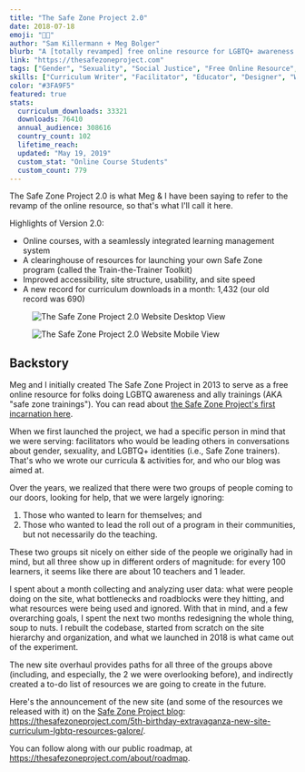 ```yaml
---
title: "The Safe Zone Project 2.0"
date: 2018-07-18
emoji: "🏳️‍🌈"
author: "Sam Killermann + Meg Bolger"
blurb: "A [totally revamped] free online resource for LGBTQ+ awareness and allyship training workshops"
link: "https://thesafezoneproject.com"
tags: ["Gender", "Sexuality", "Social Justice", "Free Online Resource", "Curriculum", "Online Course"]
skills: ["Curriculum Writer", "Facilitator", "Educator", "Designer", "Website Developer"]
color: "#3FA9F5"
featured: true
stats:
  curriculum_downloads: 33321
  downloads: 76410
  annual_audience: 308616
  country_count: 102
  lifetime_reach:
  updated: "May 19, 2019"
  custom_stat: "Online Course Students"
  custom_count: 779
---
```


The Safe Zone Project 2.0 is what Meg &amp; I have been saying to refer to the revamp of the online resource, so that's what I'll call it here.

Highlights of Version 2.0:

- Online courses, with a seamlessly integrated learning management system
- A clearinghouse of resources for launching your own Safe Zone program (called the Train-the-Trainer Toolkit)
- Improved accessibility, site structure, usability, and site speed
- A new record for curriculum downloads in a month: 1,432 (our old record was 690)

<figure class="work--sample desktop"><img title="The Safe Zone Project 2.0 Website Desktop View" src="/img/work/2018-safe-zone-project-desktop.jpg" class="full-width"></figure>

<figure class="work--sample mobile"><img title="The Safe Zone Project 2.0 Website Mobile View"src="/img/work/2018-safe-zone-project-mobile.jpg" class="full-width"></figure>


## Backstory

Meg and I initially created The Safe Zone Project in 2013 to serve as a free online resource for folks doing LGBTQ awareness and ally trainings (AKA "safe zone trainings"). You can read about <a href="https://samuelkillermann.com/work/safe-zone-project/" title="the Safe Zone Project's first incarnation here">the Safe Zone Project's first incarnation here</a>.

When we first launched the project, we had a specific person in mind that we were serving: facilitators who would be leading others in conversations about gender, sexuality, and LGBTQ+ identities (i.e., Safe Zone trainers). That's who we wrote our curricula &amp; activities for, and who our blog was aimed at.

Over the years, we realized that there were two groups of people coming to our doors, looking for help, that we were largely ignoring:

1. Those who wanted to learn for themselves; and
2. Those who wanted to lead the roll out of a program in their communities, but not necessarily do the teaching.

These two groups sit nicely on either side of the people we originally had in mind, but all three show up in different orders of magnitude: for every 100 learners, it seems like there are about 10 teachers and 1 leader.

I spent about a month collecting and analyzing user data: what were people doing on the site, what bottlenecks and roadblocks were they hitting, and what resources were being used and ignored. With that in mind, and a few overarching goals, I spent the next two months redesigning the whole thing, soup to nuts. I rebuilt the codebase, started from scratch on the site hierarchy and organization, and what we launched in 2018 is what came out of the experiment.

The new site overhaul provides paths for all three of the groups above (including, and especially, the 2 we were overlooking before), and indirectly created a to-do list of resources we are going to create in the future.

Here's the announcement of the new site (and some of the resources we released with it) on the <a href="https://thesafezoneproject.com/blog" title="Safe Zone Project blog">Safe Zone Project blog</a>: <a href="https://thesafezoneproject.com/5th-birthday-extravaganza-new-site-curriculum-lgbtq-resources-galore/" title="Safe Zone Project 5th Birthday Announcement">https://thesafezoneproject.com/5th-birthday-extravaganza-new-site-curriculum-lgbtq-resources-galore/</a>.

You can follow along with our public roadmap, at <a href="https://thesafezoneproject.com/about/roadmap" title="Safe Zone Project Roadmap">https://thesafezoneproject.com/about/roadmap</a>.
